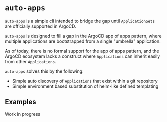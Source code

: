 # `auto-apps`

`auto-apps` is a simple cli intended to bridge the gap until `ApplicationSets` are officially supported in ArgoCD.

`auto-apps` is designed to fill a gap in the ArgoCD app of apps pattern, where multiple applications are bootstrapped from a single "umbrella" application.

As of today, there is no formal support for the app of apps pattern, and the ArgoCD ecosystem lacks a construct where `Applications` can inherit easily from other `Applications`.

`auto-apps` solves this by the following:

* Simple auto discovery of `Applications` that exist within a git repository
* Simple environment based substitution of helm-like defined templating

## Examples

Work in progress